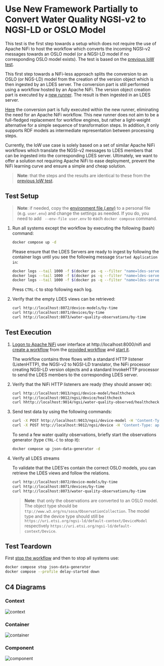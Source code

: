 # Use New Framework Partially to Convert Water Quality NGSI-v2 to NGSI-LD or OSLO Model
This test is the first step towards a setup which does not require the use of Apache NiFi to host the workflow which converts the incoming NGSI-v2 messages towards an OSLO model (or a NGSI-LD model if no corresponding OSLO model exists). The test is based on the [previous IoW test](../015.nifi-workbench-ngsi-v2-to-oslo/README.md).

This first step towards a NiFi-less approach splits the conversion to an OSLO (or NGS-LD) model from the creation of the version object which is then ingested by an LDES server. The conversion part is still performed using a workflow hosted by an Apache NiFi. The version object creation part is executed by a [new runner](https://github.com/Informatievlaanderen/VSDS-Linked-Data-Interactions). The result is then ingested in an LDES server.

[Here](../017.ldio-workbench-ngsi-v2-to-oslo/README.md) the conversion part is fully executed within the new runner, eliminating the need for an Apache NiFi workflow. This new runner does not aim to be a full-fledged replacement for workflow engines, but rather a light-weight alternative for a simple sequence of transformation steps. In addition, it only supports RDF models as intermediate representation between processing steps.

Currently, the IoW use case is solely based on a set of similar Apache NiFi workflows which translate the NGSI-v2 messages to LDES members that can be ingested into the corresponding LDES server. Ultimately, we want to offer a solution not requiring Apache NiFi to ease deployment, prevent the NiFi learning curve and ensure a simple and cheap solution.

> **Note**: that the steps and the results are identical to these from the [previous IoW test](../015.nifi-workbench-ngsi-v2-to-oslo/README.md).

## Test Setup
> **Note**: if needed, copy the [environment file (.env)](./.env) to a personal file (e.g. `user.env`) and change the settings as needed. If you do, you need to add ` --env-file user.env` to each `docker compose` command.

1. Run all systems except the workflow by executing the following (bash) command:
    ```bash
    docker compose up -d
    ```
    Please ensure that the LDES Servers are ready to ingest by following the container logs until you see the following message `Started Application in`:
    ```bash
    docker logs --tail 1000 -f $(docker ps -q --filter "name=ldes-server-models$")
    docker logs --tail 1000 -f $(docker ps -q --filter "name=ldes-server-devices$")
    docker logs --tail 1000 -f $(docker ps -q --filter "name=ldes-server-observations$")
    ```
    Press `CTRL-C` to stop following each log.

2. Verify that the empty LDES views can be retrieved:
    ```bash
    curl http://localhost:8072/device-models/by-time
    curl http://localhost:8071/devices/by-time
    curl http://localhost:8073/water-quality-observations/by-time
    ```

## Test Execution
1. [Logon to Apache NiFi](../_nifi-workbench/README.md#logon-to-apache-nifi) user interface at http://localhost:8000/nifi and [create a workflow](../_nifi-workbench/README.md#create-a-workflow) from the [provided workflow](./nifi-workflow.json) and [start it](../_nifi-workbench/README.md#start-a-workflow).

    The workflow contains three flows with a standard HTTP listener (ListenHTTP), the NGSI-v2 to NGSI-LD translator, the NiFi processor creating NGSI-LD version objects and a standard InvokeHTTP processor to send the LDES members to the corresponding LDES server.

2. Verify that the NiFi HTTP listeners are ready (they should answer `OK`):
    ```bash
    curl http://localhost:9013/ngsi/device-model/healthcheck
    curl http://localhost:9012/ngsi/device/healthcheck
    curl hhttp://localhost:9014/ngsi/water-quality-observed/healthcheck
    ```

3. Send test data by using the following commands:
    ```bash
    curl -X POST http://localhost:9013/ngsi/device-model -H 'Content-Type: application/json' -d '@data/device-model.json' 
    curl -X POST http://localhost:9012/ngsi/device -H 'Content-Type: application/json' -d '@data/device.json' 
    ```
   To send a few water quality observations, briefly start the observations generator (type `CTRL-C` to stop it):
    ```bash
    docker compose up json-data-generator -d
    ```

4. Verify all LDES streams

    To validate that the LDES'es contain the correct OSLO models, you can retrieve the LDES views and follow the relations.
     ```bash
     curl http://localhost:8072/device-models/by-time
     curl http://localhost:8071/devices/by-time
     curl http://localhost:8073/water-quality-observations/by-time
     ```

     > **Note**: that only the observations are converted to an OSLO model. The object type should be `ttp://www.w3.org/ns/sosa/ObservationCollection`. The model type and the device type should still be `https://uri.etsi.org/ngsi-ld/default-context/DeviceModel` respectively `https://uri.etsi.org/ngsi-ld/default-context/Device`.

## Test Teardown
First [stop the workflow](../_nifi-workbench/README.md#stop-a-workflow) and then to stop all systems use:
```bash
docker compose stop json-data-generator
docker compose --profile delay-started down
```

## C4 Diagrams

### Context
![context](./artwork/iow-temp.context.png)

### Container
![container](./artwork/iow-temp.container.png)

### Component
![component](./artwork/iow-temp.component.png)
